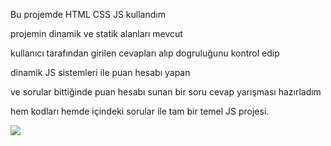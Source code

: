 Bu projemde HTML CSS JS kullandım 

projemin dinamik ve statik alanları mevcut

kullanıcı tarafından girilen cevapları alıp dogruluğunu kontrol edip 

dinamik JS sistemleri ile puan hesabı yapan

ve sorular bittiğinde puan hesabı sunan bir soru cevap yarışması hazırladım 

hem kodları hemde içindeki sorular ile tam bir temel JS projesi.

![](Video_2023_08_25-1_edit_0.gif)
